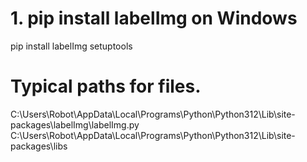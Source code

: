 # 1. pip install labelImg on Windows
pip install labelImg setuptools

# Typical paths for files.
C:\Users\Robot\AppData\Local\Programs\Python\Python312\Lib\site-packages\labelImg\labelImg.py
C:\Users\Robot\AppData\Local\Programs\Python\Python312\Lib\site-packages\libs
